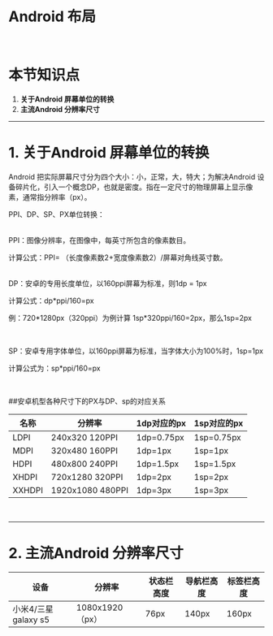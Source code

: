# Android 布局
<br />

# 本节知识点
1. **关于Android 屏幕单位的转换**
2. **主流Android 分辨率尺寸**


---


# 1. 关于Android 屏幕单位的转换


Android 把实际屏幕尺寸分为四个大小：小，正常，大，特大；为解决Android 设备碎片化，引入一个概念DP，也就是密度。指在一定尺寸的物理屏幕上显示像素，通常指分辨率（px）。

PPI、DP、SP、PX单位转换：



<br />
PPI：图像分辨率，在图像中，每英寸所包含的像素数目。
<p>计算公式：PPI= （长度像素数2+宽度像素数2）/屏幕对角线英寸数。</p>



<br />
DP：安卓的专用长度单位，以160ppi屏幕为标准，则1dp = 1px
<p>计算公式：dp*ppi/160=px</p>
<p>例：720*1280px（320ppi）为例计算 1sp*320ppi/160=2px，那么1sp=2px</p>




<br />
<p>SP：安卓专用字体单位，以160ppi屏幕为标准，当字体大小为100%时，1sp=1px</p>
<p>计算公式为：sp*ppi/160=px</p>



<br />

##安卓机型各种尺寸下的PX与DP、sp的对应关系

| 名称 | 分辨率 | 1dp对应的px | 1sp对应的px |
| -- | -- | -- | -- |
| LDPI | 240x320 120PPI | 1dp=0.75px | 1sp=0.75px |
| MDPI | 320x480 160PPI | 1dp=1px | 1sp=1px |
| HDPI | 480x800 240PPI | 1dp=1.5px | 1sp=1.5px |
| XHDPI | 720x1280 320PPI | 1dp=2px | 1sp=2px |
| XXHDPI | 1920x1080 480PPI | 1dp=3px | 1sp=3px |



<br />

---


# 2. 主流Android 分辨率尺寸

| 设备 | 分辨率 | 状态栏高度 | 导航栏高度 | 标签栏高度|
| -- | -- | -- | -- | -- |
| 小米4/三星 galaxy s5 | 1080x1920（px） | 76px | 140px | 160px |



